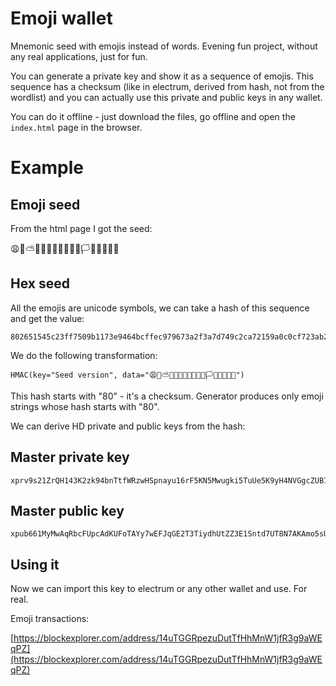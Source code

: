 # Emoji wallet

Mnemonic seed with emojis instead of words. Evening fun project, without any real applications, just for fun.

You can generate a private key and show it as a sequence of emojis. This sequence has a checksum (like in electrum, derived from hash, not from the wordlist) and you can actually use this private and public keys in any wallet.

You can do it offline - just download the files, go offline and open the `index.html` page in the browser.

# Example

## Emoji seed

From the html page I got the seed:

😩🍺⛅️🐝👨‍👩‍👧‍👦📎🚀🏣🏳️📱🍔🎯🌻🐔

## Hex seed

All the emojis are unicode symbols, we can take a hash of this sequence and get the value:

```
802651545c23ff7509b1173e9464bcffec979673a2f3a7d749c2ca72159a0c0cf723ab264a582fd2409ec7470260727c639bf4b5fdc61a95ffaaba875abd48cc
```

We do the following transformation:

```
HMAC(key="Seed version", data="😩🍺⛅️🐝👨‍👩‍👧‍👦📎🚀🏣🏳️📱🍔🎯🌻🐔")
```

This hash starts with "80" - it's a checksum. Generator produces only emoji strings whose hash starts with "80".

We can derive HD private and public keys from the hash:

## Master private key

```
xprv9s21ZrQH143K2zk94bnTtfWRzwHSpnayu16rF5KN5Mwugki5TuUe5K9yH4NVGgcZUB1oU1NnLGAs1GrC3wGg8uJMMZ5BoX12WBHRAyRLK1w
```

## Master public key

```
xpub661MyMwAqRbcFUpcAdKUFoTAYy7wEFJqGE2T3TiydhUtZZ3E1Sntd7UT8N7AKAmo5sU2p9i7imgDyCgpvdemraETj3VxAB2bAzaTd4iTjXp
```

## Using it

Now we can import this key to electrum or any other wallet and use. For real.

Emoji transactions:

[https://blockexplorer.com/address/14uTGGRpezuDutTfHhMnW1jfR3g9aWEqPZ](https://blockexplorer.com/address/14uTGGRpezuDutTfHhMnW1jfR3g9aWEqPZ)